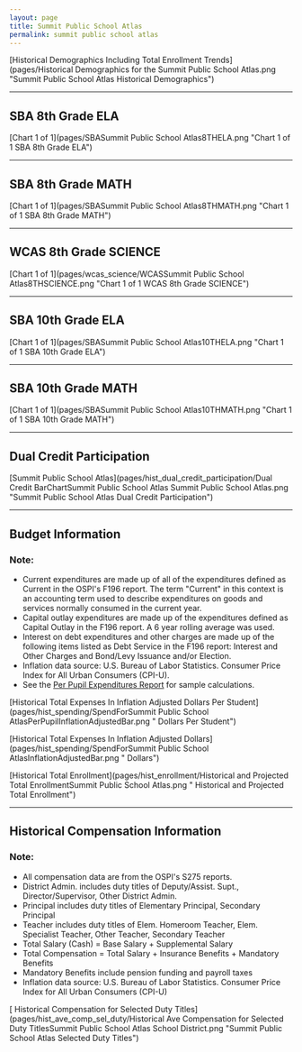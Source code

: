 ```yaml
---
layout: page
title: Summit Public School Atlas
permalink: summit public school atlas
---
```



[Historical Demographics Including Total Enrollment Trends](pages/Historical Demographics for the Summit Public School Atlas.png "Summit Public School Atlas Historical Demographics")

___

## SBA 8th Grade ELA

[Chart 1 of 1](pages/SBASummit Public School Atlas8THELA.png "Chart 1 of 1 SBA 8th Grade ELA")


___

## SBA 8th Grade MATH

[Chart 1 of 1](pages/SBASummit Public School Atlas8THMATH.png "Chart 1 of 1 SBA 8th Grade MATH")


___

## WCAS 8th Grade SCIENCE

[Chart 1 of 1](pages/wcas_science/WCASSummit Public School Atlas8THSCIENCE.png "Chart 1 of 1 WCAS 8th Grade SCIENCE")


___

## SBA 10th Grade ELA

[Chart 1 of 1](pages/SBASummit Public School Atlas10THELA.png "Chart 1 of 1 SBA 10th Grade ELA")


___

## SBA 10th Grade MATH

[Chart 1 of 1](pages/SBASummit Public School Atlas10THMATH.png "Chart 1 of 1 SBA 10th Grade MATH")


___

## Dual Credit Participation

[Summit Public School Atlas](pages/hist_dual_credit_participation/Dual Credit BarChartSummit Public School Atlas Summit Public School Atlas.png "Summit Public School Atlas Dual Credit Participation")


___

## Budget Information
### Note:
- Current expenditures are made up of all of the expenditures defined as Current in the OSPI's F196 report. The term "Current" in this context is an accounting term used to describe expenditures on goods and services normally consumed in the current year.
- Capital outlay expenditures are made up of the expenditures defined as Capital Outlay in the F196 report. A 6 year rolling average was used.
- Interest on debt expenditures and other charges are made up of the following items listed as Debt Service in the F196 report: Interest and Other Charges and Bond/Levy Issuance and/or Election.
- Inflation data source: U.S. Bureau of Labor Statistics. Consumer Price Index for All Urban Consumers (CPI-U).
- See the [Per Pupil Expenditures Report](report_expenditures) for sample calculations.

[Historical Total Expenses In Inflation Adjusted Dollars Per Student](pages/hist_spending/SpendForSummit Public School AtlasPerPupilInflationAdjustedBar.png " Dollars Per Student")

[Historical Total Expenses In Inflation Adjusted Dollars](pages/hist_spending/SpendForSummit Public School AtlasInflationAdjustedBar.png " Dollars")

[Historical Total Enrollment](pages/hist_enrollment/Historical and Projected Total EnrollmentSummit Public School Atlas.png " Historical and Projected Total Enrollment")


___

## Historical Compensation Information
### Note:
- All compensation data are from the OSPI's S275 reports.
- District Admin. includes duty titles of Deputy/Assist. Supt., Director/Supervisor, Other District Admin.
- Principal includes duty titles of Elementary Principal, Secondary Principal
- Teacher includes duty titles of Elem. Homeroom Teacher, Elem. Specialist Teacher, Other Teacher, Secondary Teacher
- Total Salary (Cash) = Base Salary + Supplemental Salary
- Total Compensation = Total Salary + Insurance Benefits + Mandatory Benefits
- Mandatory Benefits include pension funding and payroll taxes
- Inflation data source: U.S. Bureau of Labor Statistics. Consumer Price Index for All Urban Consumers (CPI-U)

[ Historical Compensation for Selected Duty Titles](pages/hist_ave_comp_sel_duty/Historical Ave Compensation for Selected Duty TitlesSummit Public School Atlas School District.png "Summit Public School Atlas Selected Duty Titles")

